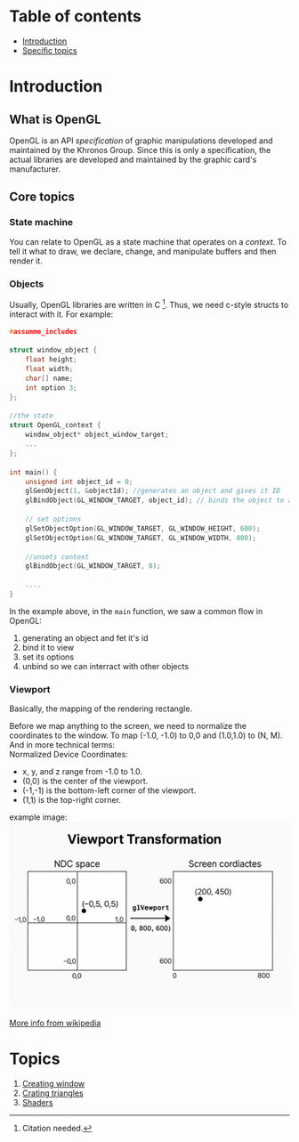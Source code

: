 # Table of contents

* [Introduction](#introduction)
* [Specific topics](#topics)

# Introduction

## What is OpenGL

OpenGL is an API _specification_ of graphic manipulations developed and maintained by the Khronos Group.
Since this is only a specification, the actual libraries are developed and maintained by the graphic card's
manufacturer.

## Core topics

### State machine

You can relate to OpenGL as a state machine that operates on a _context_. To tell it what to draw, we declare, change,
and manipulate buffers and then render it.

### Objects

Usually, OpenGL libraries are written in C [^1]. Thus, we need c-style structs to interact with it. For example:

```c
#assumme_includes

struct window_object {
    float height;
    float width;
    char[] name;
    int option 3;
};

//the state
struct OpenGL_context {
    window_object* object_window_target;
    ...
};

int main() {
    unsigned int object_id = 0;
    glGenObject(1, &objectId); //generates an object and gives it ID
    glBindObject(GL_WINDOW_TARGET, object_id); // binds the object to a window
    
    // set options
    glSetObjectOption(GL_WINDOW_TARGET, GL_WINDOW_HEIGHT, 600);
    glSetObjectOption(GL_WINDOW_TARGET, GL_WINDOW_WIDTH, 800);
    
    //unsets context
    glBindObject(GL_WINDOW_TARGET, 0);
    
    ....
}
```

In the example above, in the `main` function, we saw a common flow in OpenGL:

1. generating an object and fet it's id
2. bind it to view
3. set its options
4. unbind so we can interract with other objects

### Viewport

Basically, the mapping of the rendering rectangle.<br>

Before we map anything to the screen, we need to normalize the coordinates to the window. To map (-1.0, -1.0) to 0,0
and (1.0,1.0) to (N, M).<br>
And in more technical terms: <br>Normalized Device Coordinates:<br>
* x, y, and z range from -1.0 to 1.0.
* (0,0) is the center of the viewport.
* (-1,-1) is the bottom-left corner of the viewport.
* (1,1) is the top-right corner.

example image:
![example](resources/documentation_resources/ndc_example.png)

[More info from wikipedia](https://en.wikipedia.org/wiki/Viewport)

# Topics

1. [Creating window](01_creating_window/creating_window.md)
2. [Crating triangles](02_creating_triangle/creating_triangle.md)
3. [Shaders](03_shaders/shaders.md)

[^1]: Citation needed.